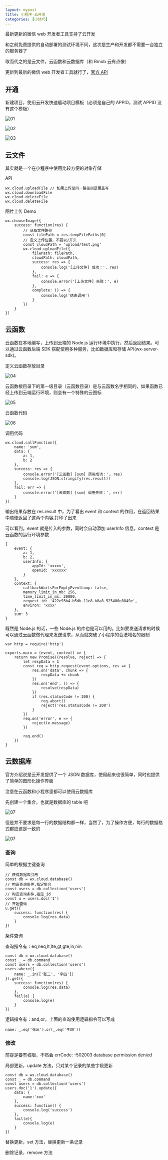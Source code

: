 ```yaml
---
layout: mypost
title: 小程序-云开发
categories: [小技巧]
---
```


最新更新的微信 web 开发者工具支持了云开发

和之前免费提供的自动部署的测试环境不同，这次是生产和开发都不需要一台独立的服务器了

取而代之的是云文件，云函数和云数据库（和 Bmob 云有点像）

更新到最新的微信 web 开发者工具就行了，[官方 API](https://developers.weixin.qq.com/miniprogram/dev/wxcloud/basis/getting-started.html)

## 开通

新建项目，使用云开发快速启动项目模板（必须是自己的 APPID，测试 APPID 没有这个模板）

![01](01.png)

![02](02.png)

![03](03.png)

## 云文件

其实就是一个在小程序中使用比较方便的对象存储

API

```
wx.cloud.uploadFile // 如果上传至同一路径则是覆盖写
wx.cloud.downloadFile
wx.cloud.deleteFile
wx.cloud.deleteFile
```

图片上传 Demo

```
wx.chooseImage({
    success: function(res) {
        // 获取文件路径
        const filePath = res.tempFilePaths[0]
        // 定义上传位置，不要以/开头
        const cloudPath = 'upload/test.png'
        wx.cloud.uploadFile({
            filePath: filePath,
            cloudPath: cloudPath,
            success: res => {
                console.log('[上传文件] 成功：', res)
            },
            fail: e => {
                console.error('[上传文件] 失败：', e)
            },
            complete: () => {
                console.log('结束调用')
            }
        })
    }
})
```

## 云函数

云函数在本地编写，上传到云端的 Node.js 运行环境中执行，然后返回结果。可以通过云函数后端 SDK 搭配使用多种服务，比如数据库和存储 API(wx-server-sdk)。

定义云函数存放目录

![04](04.png)

云函数根目录下的第一级目录（云函数目录）是与云函数名字相同的，如果函数已经上传到云端运行环境，则会有一个特殊的云图标

![05](05.png)

云函数代码

![06](06.png)

调用代码

```
wx.cloud.callFunction({
    name: 'sum',
    data: {
        a: 1,
        b: 2
    },
    success: res => {
        console.error('[云函数] [sum] 调用成功：', res)
        console.log(JSON.stringify(res.result))
    },
    fail: err => {
        console.error('[云函数] [sum] 调用失败：', err)
    }
})
```

输出结果存放在 res.result 中，为了看出 event 和 context 的作用，在返回结果中顺便返回了这两个内容,打印了出来

可以看到，event 就是传入的参数，同时会自动添加 userInfo 信息。context 是云函数的运行环境参数

```
{
    event: {
        a: 1,
        b: 2,
        userInfo: {
            appId: 'xxxxx',
            openId: 'xxxxxx'
        }
    },
    context: {
        callbackWaitsForEmptyEventLoop: false,
        memory_limit_in_mb: 256,
        time_limit_in_ms: 20000,
        request_id: '422e93b4-b5db-11e8-b8a8-525400e8849e',
        environ: 'xxxx'
    },
    sum: 3
}
```

既然是 Node.js 的话，一些 Node.js 的库也是可以用的，比如要发送请求的时候可以通过云函数做代理来发送请求，从而就突破了小程序的合法域名的限制

```
var http = require('http')

exports.main = (event, context) => {
    return new Promise((resolve, reject) => {
        let respData = 1
        const req = http.request(event.options, res => {
            res.on('data', chunk => {
                respData += chunk
            })
            res.on('end', () => {
                resolve(respData)
            })
            if (res.statusCode != 200) {
                req.abort()
                reject('res.statusCode != 200')
            }
        })
        req.on('error', e => {
            reject(e.message)
        })

        req.end()
    })
}
```

## 云数据库

官方介绍说是云开发提供了一个 JSON 数据库，使用起来也很简单，同时也提供了简单的图形化操作界面

注意在云函数和小程序里都可以使用云数据库

先创建一个集合，也就是数据库的 table 吧

![07](07.png)

但是并不要求是每一行的数据结构都一样，当然了，为了操作方便，每行的数据格式都应该是一致的

![07](07.png)

### 查询

简单的根据主键查询

```
// 获得数据库引用
const db = wx.cloud.database()
// 构造查询条件,指定集合
const users = db.collection('users')
// 构造查询条件,指定_id
const u = users.doc('1')
// 开始查询
u.get({
    success: function(res) {
        console.log(res.data)
    }
})
```

条件查询

查询指令有：eq,neq,lt,lte,gt,gte,in,nin

```
const db = wx.cloud.database()
const _ = db.command
const users = db.collection('users')
users.where({
    name: _.in(['张三', '李四'])
}).get({
    success: function(res) {
        console.log(res.data)
    },
    fail(e) {
        console.log(e)
    }
})
```

逻辑指令有：and,or。上面的查询使用逻辑指令可以写成

```
name: _.eq('张三').or(_.eq('李四'))
```

### 修改

前提是要有权限，不然会 errCode: -502003 database permission denied

局部更新，update 方法，只对某个记录的某些字段更新

```
const db = wx.cloud.database()
const _ = db.command
const users = db.collection('users')
users.doc('1').update({
    data: {
        name:'xxx'
    },
    success: function() {
        console.log('success')
    },
    fail(e){
        console.log(e)
    }
})
```

替换更新，set 方法，替换更新一条记录

删除记录，remove 方法
